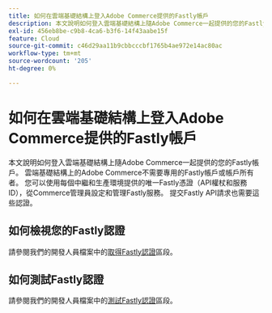 ```yaml
---
title: 如何在雲端基礎結構上登入Adobe Commerce提供的Fastly帳戶
description: 本文說明如何登入雲端基礎結構上隨Adobe Commerce一起提供的您的Fastly帳戶。 雲端基礎結構上的Adobe Commerce不需要專用的Fastly帳戶或帳戶所有者。 您可以使用每個中繼和生產環境提供的唯一Fastly憑證（API權杖和服務ID），從Commerce管理員設定和管理Fastly服務。 提交Fastly API請求也需要這些認證。
exl-id: 456eb8be-c9b8-4ca6-b3f6-14f43aabe15f
feature: Cloud
source-git-commit: c46d29aa11b9cbbcccbf1765b4ae972e14ac80ac
workflow-type: tm+mt
source-wordcount: '205'
ht-degree: 0%

---
```


# 如何在雲端基礎結構上登入Adobe Commerce提供的Fastly帳戶

本文說明如何登入雲端基礎結構上隨Adobe Commerce一起提供的您的Fastly帳戶。 雲端基礎結構上的Adobe Commerce不需要專用的Fastly帳戶或帳戶所有者。 您可以使用每個中繼和生產環境提供的唯一Fastly憑證（API權杖和服務ID），從Commerce管理員設定和管理Fastly服務。 提交Fastly API請求也需要這些認證。

## 如何檢視您的Fastly認證

請參閱我們的開發人員檔案中的[取得Fastly認證](https://experienceleague.adobe.com/zh-hant/docs/commerce-cloud-service/user-guide/cdn/setup-fastly/fastly-configuration#cloud-fastly-creds)區段。

## 如何測試Fastly認證

請參閱我們的開發人員檔案中的[測試Fastly認證](https://experienceleague.adobe.com/zh-hant/docs/commerce-cloud-service/user-guide/cdn/setup-fastly/fastly-configuration#test-the-fastly-credentials)區段。

